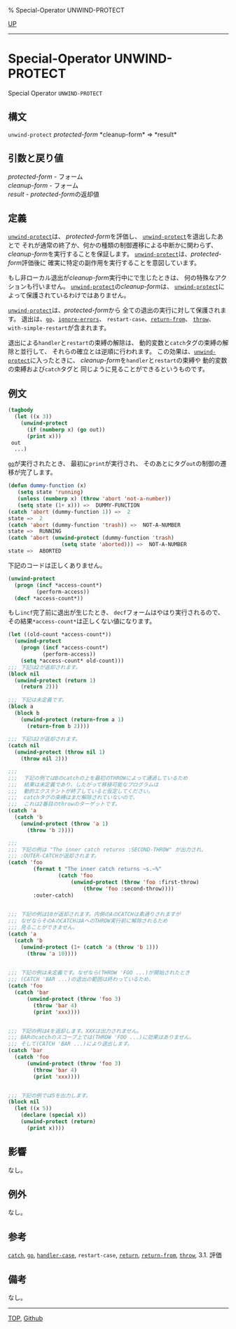 % Special-Operator UNWIND-PROTECT

[UP](5.3.html)  

---

# Special-Operator **UNWIND-PROTECT**


Special Operator `UNWIND-PROTECT`


## 構文

`unwind-protect` *protected-form* *cleanup-form\* => *result\*


## 引数と戻り値

*protected-form* - フォーム  
*cleanup-form* - フォーム  
*result* - *protected-form*の返却値


## 定義

[`unwind-protect`](5.3.unwind-protect.html)は、
*protected-form*を評価し、
[`unwind-protect`](5.3.unwind-protect.html)を退出したあとで
それが通常の終了か、何かの種類の制御遷移による中断かに関わらず、
*cleanup-form*を実行することを保証します。
[`unwind-protect`](5.3.unwind-protect.html)は、*protected-form*評価後に
確実に特定の副作用を実行することを意図しています。

もし非ローカル退出が*cleanup-form*実行中にで生じたときは、
何の特殊なアクションも行いません。
[`unwind-protect`](5.3.unwind-protect.html)の*cleanup-form*は、
[`unwind-protect`](5.3.unwind-protect.html)によって保護されているわけではありません。

[`unwind-protect`](5.3.unwind-protect.html)は、*protected-form*から
全ての退出の実行に対して保護されます。
退出は、[`go`](5.3.go.html)、[`ignore-errors`](9.2.ignore-errors.html)、
`restart-case`、[`return-from`](5.3.return-from.html)、
[`throw`](5.3.throw.html)、`with-simple-restart`が含まれます。

退出による`handler`と`restart`の束縛の解除は、
動的変数と`catch`タグの束縛の解除と並行して、
それらの確立とは逆順に行われます。
この効果は、[`unwind-protect`](5.3.unwind-protect.html)に入ったときに、
*cleanup-form*を`handler`と`restart`の束縛や
動的変数の束縛および`catch`タグと
同じように見ることができるというものです。


## 例文

```lisp
(tagbody
  (let ((x 3))
    (unwind-protect
      (if (numberp x) (go out))
      (print x)))
 out
  ...)
```

[`go`](5.3.go.html)が実行されたとき、
最初に`print`が実行され、
そのあとにタグ`out`の制御の遷移が完了します。

```lisp
(defun dummy-function (x)
   (setq state 'running)
   (unless (numberp x) (throw 'abort 'not-a-number))
   (setq state (1+ x))) =>  DUMMY-FUNCTION
(catch 'abort (dummy-function 1)) =>  2
state =>  2
(catch 'abort (dummy-function 'trash)) =>  NOT-A-NUMBER
state =>  RUNNING
(catch 'abort (unwind-protect (dummy-function 'trash) 
                 (setq state 'aborted))) =>  NOT-A-NUMBER
state =>  ABORTED
```

下記のコードは正しくありません。

```lisp
(unwind-protect
  (progn (incf *access-count*)
         (perform-access))
  (decf *access-count*))
```

もし`incf`完了前に退出が生じたとき、
`decf`フォームはやはり実行されるので、
その結果`*access-count*`は正しくない値になります。

```lisp
(let ((old-count *access-count*))
  (unwind-protect
    (progn (incf *access-count*)
           (perform-access))
    (setq *access-count* old-count)))
;;; 下記は2が返却されます。
(block nil   
  (unwind-protect (return 1)
    (return 2)))
 
;;; 下記は未定義です。
(block a    
  (block b
    (unwind-protect (return-from a 1)
      (return-from b 2))))
 
;;; 下記は2が返却されます。
(catch nil 
  (unwind-protect (throw nil 1)
    (throw nil 2)))

;;;
;;;  下記の例ではBのcatchの上を最初のTHROWによって通過しているため
;;;  結果は未定義であり、したがって移植可能なプログラムは
;;;  動的エクステントが終了していると仮定してください。
;;;  catchタグの束縛はまだ解除されていないので、
;;;  これは2番目のthrowのターゲットです。
(catch 'a
  (catch 'b
    (unwind-protect (throw 'a 1)
      (throw 'b 2))))

;;;
;;; 下記の例は "The inner catch returns :SECOND-THROW" が出力され、
;;; :OUTER-CATCHが返却されます。
(catch 'foo
        (format t "The inner catch returns ~s.~%"
                (catch 'foo
                    (unwind-protect (throw 'foo :first-throw)
                        (throw 'foo :second-throw))))
        :outer-catch)

 
;;; 下記の例は10が返却されます。内側のAのCATCHは素通りされますが
;;; なぜならそのAのCATCHはAへのTHROW実行前に解除されるため
;;; 見ることができません。
(catch 'a
  (catch 'b
    (unwind-protect (1+ (catch 'a (throw 'b 1)))
      (throw 'a 10))))

 
;;; 下記の例は未定義です。なぜなら(THROW 'FOO ...)が開始されたとき
;;; (CATCH 'BAR ...)の退出の範囲は終わっているため。
(catch 'foo
  (catch 'bar
      (unwind-protect (throw 'foo 3)
        (throw 'bar 4)
        (print 'xxx))))


;;; 下記の例は4を返却します。XXXは出力されません。
;;; BARのcatchのスコープ上では(THROW 'FOO ...)に効果はありません。
;;; そして(CATCH 'BAR ...)により退出します。
(catch 'bar
  (catch 'foo
      (unwind-protect (throw 'foo 3)
        (throw 'bar 4)
        (print 'xxx))))


;;; 下記の例では5を出力します。
(block nil
  (let ((x 5))
    (declare (special x))
    (unwind-protect (return)
      (print x))))    
```


## 影響

なし。


## 例外

なし。

## 参考

[`catch`](5.3.catch.html),
[`go`](5.3.go.html),
[`handler-case`](9.2.handler-case.html),
`restart-case`,
[`return`](5.3.return.html),
[`return-from`](5.3.return-from.html),
[`throw`](5.3.throw.html),
3.1. 評価


## 備考

なし。


---
[TOP](index.html),  [Github](https://github.com/nptcl/npt-japanese)

